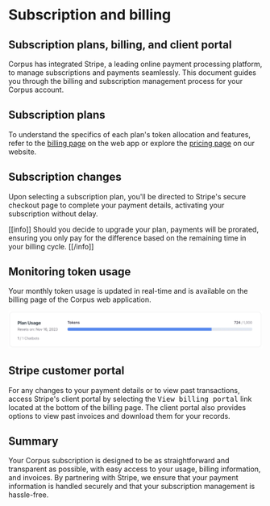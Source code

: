# Subscription and billing
## Subscription plans, billing, and client portal

Corpus has integrated Stripe, a leading online payment processing platform, to manage subscriptions and payments seamlessly. This document guides you through the billing and subscription management process for your Corpus account.

## Subscription plans

To understand the specifics of each plan's token allocation and features, refer to the <a href="https://app.corpus.chat/settings/billing" target="corpus-webapp">billing page</a> on the web app or explore the <a href="https://corpus.chat/pricing" target="pricing-page">pricing page</a> on our website.

## Subscription changes

Upon selecting a subscription plan, you'll be directed to Stripe's secure checkout page to complete your payment details, activating your subscription without delay.

[[info]]
Should you decide to upgrade your plan, payments will be prorated, ensuring you only pay for the difference based on the remaining time in your billing cycle.
[[/info]]


## Monitoring token usage

Your monthly token usage is updated in real-time and is available on the billing page of the Corpus web application.

![Corpus Chat: Token usage](../media//token-usage.webp)

## Stripe customer portal

For any changes to your payment details or to view past transactions, access Stripe's client portal by selecting the <kbd>View billing portal</kbd> link located at the bottom of the billing page. The client portal also provides options to view past invoices and download them for your records.

## Summary

Your Corpus subscription is designed to be as straightforward and transparent as possible, with easy access to your usage, billing information, and invoices. By partnering with Stripe, we ensure that your payment information is handled securely and that your subscription management is hassle-free.
